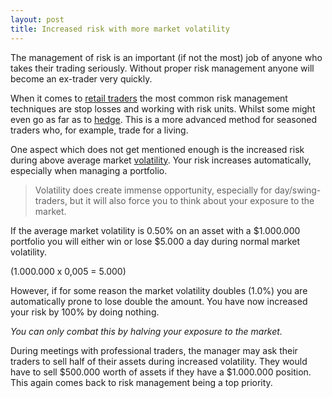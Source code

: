 ```yaml
---
layout: post
title: Increased risk with more market volatility
---
```


The management of risk is an important (if not the most) job of anyone who takes their trading seriously. Without proper risk management anyone will become an ex-trader very quickly.

When it comes to [retail traders](https://www.investopedia.com/articles/active-trading/030515/what-difference-between-institutional-traders-and-retail-traders.asp) the most common risk management techniques are stop losses and working with risk units. Whilst some might even go as far as to [hedge](https://www.investopedia.com/terms/h/hedge.asp). This is a more advanced method for seasoned traders who, for example, trade for a living.

One aspect which does not get mentioned enough is the increased risk during above average market [volatility](https://www.investopedia.com/terms/v/volatility.asp#:~:text=Volatility%20is%20a%20statistical%20measure,same%20security%20or%20market%20index.). Your risk increases automatically, especially when managing a portfolio.

> Volatility does create immense opportunity, especially for day/swing-traders, but it will also force you to think about your exposure to the market.

If the average market volatility is 0.50% on an asset with a $1.000.000 portfolio you will either win or lose $5.000 a day during normal market volatility.

(1.000.000 x 0,005 = 5.000)⠀

However, if for some reason the market volatility doubles (1.0%) you are automatically prone to lose double the amount. You have now increased your risk by 100% by doing nothing.

*You can only combat this by halving your exposure to the market.*

During meetings with professional traders, the manager may ask their traders to sell half of their assets during increased volatility. They would have to sell $500.000 worth of assets if they have a $1.000.000 position. This again comes back to risk management being a top priority.
